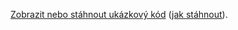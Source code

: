 [Zobrazit nebo stáhnout ukázkový kód](https://github.com/dotnet/AspNetCore.Docs/tree/master/aspnetcore/tutorials/first-mvc-app/start-mvc/sample) ([jak stáhnout](xref:index#how-to-download-a-sample)).